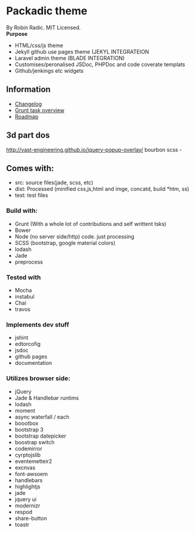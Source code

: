 # Packadic theme
By Robin Radic. MIT Licensed.  
**Purpose**
- HTML/css/js theme
- Jekyll github use pages theme (JEKYL INTEGRATEION
- Laravel admin theme (BLADE INTEGRATION)
- Customises/peronalised JSDoc, PHPDoc and code coverate templats
- Github/jenkings etc widgets


## Information
- [Changelog](CHANGELOG.md)
- [Grunt task overview](TASKS.md)
- [Roadmap](ROADMAP.md)

## 3d part dos
http://vast-engineering.github.io/jquery-popup-overlay/
bourbon scss -

## Comes with:
- src: source files(jade, scss, etc)
- dist: Processed (minified css,js,html and imge, concatd, build *htm, ss)
- test: test files

### Build with:
- Grunt (With a whole lot of contributions and self writtent tsks)
- Bower
- Node (no server side/http) code. just processing
- SCSS (bootstrap, google material colors)
- lodash
- Jade
- preprocess


### Tested with
- Mocha
- instabul
- Chai
- travos


### Implements dev stuff
- jshint
- edtorcofig
- jsdoc
- github pages
- documentation


### Utilizes browser side:
- jQuery
- Jade & Handlebar runtims
- lodash
- moment
- async waterfall / each
- boootbox
- bootstrap 3
- bootstrap datepicker
- boostrap switch
- codemirror
- cyrptojslib
- eventemetteir2
- excnvas
- font-awsoem
- handlebars
- highlightjs
- jade
- jquery ui
- modernizr
- respod
- share-button
- toastr

